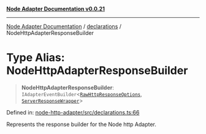 [**Node Adapter Documentation v0.0.21**](../../README.md)

***

[Node Adapter Documentation](../../modules.md) / [declarations](../README.md) / NodeHttpAdapterResponseBuilder

# Type Alias: NodeHttpAdapterResponseBuilder

> **NodeHttpAdapterResponseBuilder**: `IAdapterEventBuilder`\<[`RawHttpResponseOptions`](../interfaces/RawHttpResponseOptions.md), [`ServerResponseWrapper`](../../ServerResponseWrapper/classes/ServerResponseWrapper.md)\>

Defined in: [node-http-adapter/src/declarations.ts:66](https://github.com/stonemjs/node-http-adapter/blob/88c1ec7a02e567d3a955b5e02ef59e5d8858f965/src/declarations.ts#L66)

Represents the response builder for the Node http Adapter.
